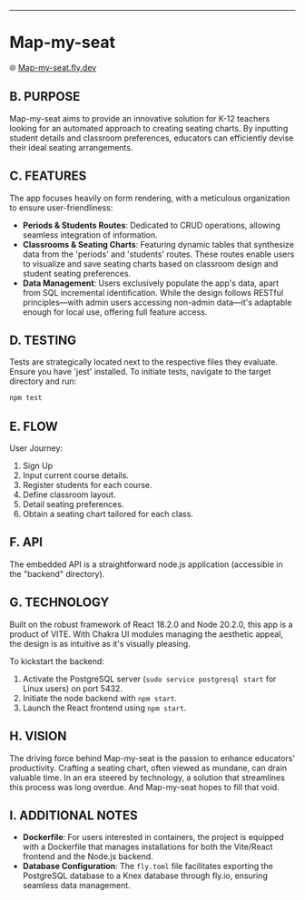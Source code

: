
---

# Map-my-seat

🌐 [Map-my-seat.fly.dev](https://map-my-seat.fly.dev/)

## B. PURPOSE

Map-my-seat aims to provide an innovative solution for K-12 teachers looking for an automated approach to creating seating charts. By inputting student details and classroom preferences, educators can efficiently devise their ideal seating arrangements.

## C. FEATURES

The app focuses heavily on form rendering, with a meticulous organization to ensure user-friendliness:
* **Periods & Students Routes**: Dedicated to CRUD operations, allowing seamless integration of information.
* **Classrooms & Seating Charts**: Featuring dynamic tables that synthesize data from the 'periods' and 'students' routes. These routes enable users to visualize and save seating charts based on classroom design and student seating preferences.
* **Data Management**: Users exclusively populate the app's data, apart from SQL incremental identification. While the design follows RESTful principles—with admin users accessing non-admin data—it's adaptable enough for local use, offering full feature access.

## D. TESTING

Tests are strategically located next to the respective files they evaluate. Ensure you have 'jest' installed. To initiate tests, navigate to the target directory and run:
```bash
npm test
```

## E. FLOW

User Journey:
1. Sign Up
2. Input current course details.
3. Register students for each course.
4. Define classroom layout.
5. Detail seating preferences.
6. Obtain a seating chart tailored for each class.

## F. API

The embedded API is a straightforward node.js application (accessible in the "backend" directory).

## G. TECHNOLOGY

Built on the robust framework of React 18.2.0 and Node 20.2.0, this app is a product of VITE. With Chakra UI modules managing the aesthetic appeal, the design is as intuitive as it's visually pleasing. 

To kickstart the backend:
1. Activate the PostgreSQL server (`sudo service postgresql start` for Linux users) on port 5432.
2. Initiate the node backend with `npm start`.
3. Launch the React frontend using `npm start`.

## H. VISION

The driving force behind Map-my-seat is the passion to enhance educators' productivity. Crafting a seating chart, often viewed as mundane, can drain valuable time. In an era steered by technology, a solution that streamlines this process was long overdue. And Map-my-seat hopes to fill that void.

## I. ADDITIONAL NOTES

* **Dockerfile**: For users interested in containers, the project is equipped with a Dockerfile that manages installations for both the Vite/React frontend and the Node.js backend.
* **Database Configuration**: The `fly.toml` file facilitates exporting the PostgreSQL database to a Knex database through fly.io, ensuring seamless data management.
